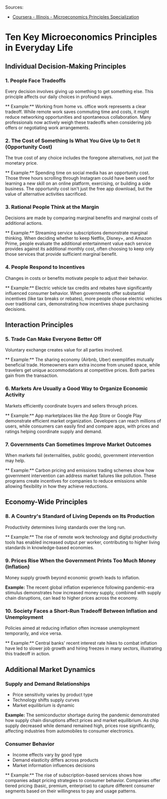 
Sources:  
- [Coursera - Illinois - Microeconomics Principles Specialization](https://www.coursera.org/specializations/microeconomics-principles)

# Ten Key Microeconomics Principles in Everyday Life

## Individual Decision-Making Principles

### 1. People Face Tradeoffs
Every decision involves giving up something to get something else. This principle affects our daily choices in profound ways.

** Example:** Working from home vs. office work represents a clear tradeoff. While remote work saves commuting time and costs, it might reduce networking opportunities and spontaneous collaboration. Many professionals now actively weigh these tradeoffs when considering job offers or negotiating work arrangements.

### 2. The Cost of Something Is What You Give Up to Get It (Opportunity Cost)
The true cost of any choice includes the foregone alternatives, not just the monetary price.

** Example:** Spending time on social media has an opportunity cost. Those three hours scrolling through Instagram could have been used for learning a new skill on an online platform, exercising, or building a side business. The opportunity cost isn't just the free app download, but the value of alternative activities sacrificed.

### 3. Rational People Think at the Margin
Decisions are made by comparing marginal benefits and marginal costs of additional actions.

** Example:** Streaming service subscriptions demonstrate marginal thinking. When deciding whether to keep Netflix, Disney+, and Amazon Prime, people evaluate the additional entertainment value each service provides against its additional monthly cost, often choosing to keep only those services that provide sufficient marginal benefit.

### 4. People Respond to Incentives
Changes in costs or benefits motivate people to adjust their behavior.

** Example:** Electric vehicle tax credits and rebates have significantly influenced consumer behavior. When governments offer substantial incentives (like tax breaks or rebates), more people choose electric vehicles over traditional cars, demonstrating how incentives shape purchasing decisions.

## Interaction Principles

### 5. Trade Can Make Everyone Better Off
Voluntary exchange creates value for all parties involved.

** Example:** The sharing economy (Airbnb, Uber) exemplifies mutually beneficial trade. Homeowners earn extra income from unused space, while travelers get unique accommodations at competitive prices. Both parties gain from the transaction.

### 6. Markets Are Usually a Good Way to Organize Economic Activity
Markets efficiently coordinate buyers and sellers through prices.

** Example:** App marketplaces like the App Store or Google Play demonstrate efficient market organization. Developers can reach millions of users, while consumers can easily find and compare apps, with prices and ratings helping coordinate supply and demand.

### 7. Governments Can Sometimes Improve Market Outcomes
When markets fail (externalities, public goods), government intervention may help.

** Example:** Carbon pricing and emissions trading schemes show how government intervention can address market failures like pollution. These programs create incentives for companies to reduce emissions while allowing flexibility in how they achieve reductions.

## Economy-Wide Principles

### 8. A Country's Standard of Living Depends on Its Production
Productivity determines living standards over the long run.

** Example:** The rise of remote work technology and digital productivity tools has enabled increased output per worker, contributing to higher living standards in knowledge-based economies.

### 9. Prices Rise When the Government Prints Too Much Money (Inflation)
Money supply growth beyond economic growth leads to inflation.

**Example:** The recent global inflation experience following pandemic-era stimulus demonstrates how increased money supply, combined with supply chain disruptions, can lead to higher prices across the economy.

### 10. Society Faces a Short-Run Tradeoff Between Inflation and Unemployment
Policies aimed at reducing inflation often increase unemployment temporarily, and vice versa.

** Example:** Central banks' recent interest rate hikes to combat inflation have led to slower job growth and hiring freezes in many sectors, illustrating this tradeoff in action.

## Additional Market Dynamics

### Supply and Demand Relationships
- Price sensitivity varies by product type
- Technology shifts supply curves
- Market equilibrium is dynamic

**Example:** The semiconductor shortage during the pandemic demonstrated how supply chain disruptions affect prices and market equilibrium. As chip supply decreased while demand remained high, prices rose significantly, affecting industries from automobiles to consumer electronics.

### Consumer Behavior
- Income effects vary by good type
- Demand elasticity differs across products
- Market information influences decisions

** Example:** The rise of subscription-based services shows how companies adapt pricing strategies to consumer behavior. Companies offer tiered pricing (basic, premium, enterprise) to capture different consumer segments based on their willingness to pay and usage patterns.